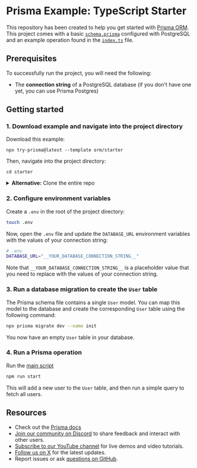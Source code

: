 # Prisma Example: TypeScript Starter

This repository has been created to help you get started with [Prisma ORM](https://prisma.io). This project comes with a basic [`schema.prisma`](./prisma/schema.prisma) configured with PostgreSQL and an example operation found in the [`index.ts`](./index.ts) file.

## Prerequisites

To successfully run the project, you will need the following:

- The **connection string** of a PostgreSQL database (if you don't have one yet, you can use Prisma Postgres)

## Getting started

### 1. Download example and navigate into the project directory

Download this example:

```
npx try-prisma@latest --template orm/starter
```

Then, navigate into the project directory:

```
cd starter
```

<details><summary><strong>Alternative:</strong> Clone the entire repo</summary>

Clone this repository:

```
git clone git@github.com:prisma/prisma-examples.git --depth=1
```

Install npm dependencies:

```
cd prisma-examples/orm/starter
npm install
```

</details>

### 2. Configure environment variables

Create a `.env` in the root of the project directory:

```bash
touch .env
```

Now, open the `.env` file and update the `DATABASE_URL` environment variables with the values of your connection string:

```bash
# .env
DATABASE_URL="__YOUR_DATABASE_CONNECTION_STRING__"
```

Note that `__YOUR_DATABASE_CONNECTION_STRING__` is a placeholder value that you need to replace with the values of your connection string.

### 3. Run a database migration to create the `User` table

The Prisma schema file contains a single `User` model. You can map this model to the database and create the corresponding `User` table using the following command:

```bash
npx prisma migrate dev --name init
```

You now have an empty `User` table in your database.

### 4. Run a Prisma operation

Run the [main script](./index.ts)

```bash
npm run start
```

This will add a new user to the `User` table, and then run a simple query to fetch all users.

## Resources

- Check out the [Prisma docs](https://www.prisma.io/docs)
- [Join our community on Discord](https://pris.ly/discord?utm_source=github&utm_medium=prisma_examples&utm_content=next_steps_section) to share feedback and interact with other users.
- [Subscribe to our YouTube channel](https://pris.ly/youtube?utm_source=github&utm_medium=prisma_examples&utm_content=next_steps_section) for live demos and video tutorials.
- [Follow us on X](https://pris.ly/x?utm_source=github&utm_medium=prisma_examples&utm_content=next_steps_section) for the latest updates.
- Report issues or ask [questions on GitHub](https://pris.ly/github?utm_source=github&utm_medium=prisma_examples&utm_content=next_steps_section).
